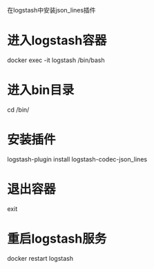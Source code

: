 在logstash中安装json_lines插件

# 进入logstash容器	
docker exec -it logstash /bin/bash	
# 进入bin目录	
cd /bin/	
# 安装插件	
logstash-plugin install logstash-codec-json_lines	
# 退出容器	
exit	
# 重启logstash服务	
docker restart logstash
